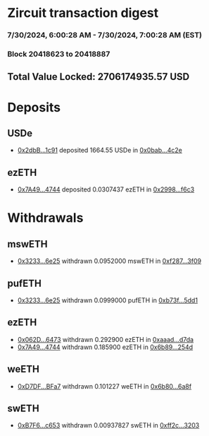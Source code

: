 # Zircuit transaction digest
### 7/30/2024, 6:00:28 AM - 7/30/2024, 7:00:28 AM (EST)
### Block 20418623 to 20418887

## Total Value Locked: 2706174935.57 USD

# Deposits
## USDe
- [0x2dbB...1c91](https://etherscan.io/address/0x2dbB2ff51ECE2F15f370a8CcD890e649072E1c91) deposited 1664.55 USDe in [0x0bab...4c2e](https://etherscan.io/tx/0x2dbB2ff51ECE2F15f370a8CcD890e649072E1c91)
## ezETH
- [0x7A49...4744](https://etherscan.io/address/0x7A493Be5c2ce014cD049Bf178a1ac0Db1B434744) deposited 0.0307437 ezETH in [0x2998...f6c3](https://etherscan.io/tx/0x7A493Be5c2ce014cD049Bf178a1ac0Db1B434744)
# Withdrawals
## mswETH
- [0x3233...6e25](https://etherscan.io/address/0x3233a0C0d416CD866954f88F9943bd1DA41c6e25) withdrawn 0.0952000 mswETH in [0xf287...3f09](https://etherscan.io/tx/0x3233a0C0d416CD866954f88F9943bd1DA41c6e25)
## pufETH
- [0x3233...6e25](https://etherscan.io/address/0x3233a0C0d416CD866954f88F9943bd1DA41c6e25) withdrawn 0.0999000 pufETH in [0xb73f...5dd1](https://etherscan.io/tx/0x3233a0C0d416CD866954f88F9943bd1DA41c6e25)
## ezETH
- [0x062D...6473](https://etherscan.io/address/0x062D05D0F926985cc14c99A7179F5dFe2c046473) withdrawn 0.292900 ezETH in [0xaaad...d7da](https://etherscan.io/tx/0x062D05D0F926985cc14c99A7179F5dFe2c046473)
- [0x7A49...4744](https://etherscan.io/address/0x7A493Be5c2ce014cD049Bf178a1ac0Db1B434744) withdrawn 0.185900 ezETH in [0x6b89...254d](https://etherscan.io/tx/0x7A493Be5c2ce014cD049Bf178a1ac0Db1B434744)
## weETH
- [0xD7DF...BFa7](https://etherscan.io/address/0xD7DF7E085214743530afF339aFC420c7c720BFa7) withdrawn 0.101227 weETH in [0x6b80...6a8f](https://etherscan.io/tx/0xD7DF7E085214743530afF339aFC420c7c720BFa7)
## swETH
- [0xB7F6...c653](https://etherscan.io/address/0xB7F6CEc2faD84Db69bb8787C66af1d64450dc653) withdrawn 0.00937827 swETH in [0xff2c...3203](https://etherscan.io/tx/0xB7F6CEc2faD84Db69bb8787C66af1d64450dc653)
